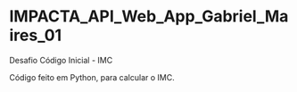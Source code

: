 # IMPACTA_API_Web_App_Gabriel_Maires_01
Desafio Código Inicial - IMC


Código feito em Python, para calcular o IMC.

